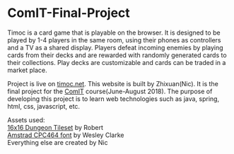 # ComIT-Final-Project

Timoc is a card game that is playable on the browser.  It is designed to be played by
                        1-4 players in the same room, using their phones as controllers
                        and a TV as a shared display.
                        Players defeat incoming enemies by playing cards from their decks
                        and are rewarded with randomly generated cards to their collections.
                        Play decks are customizable and
                        cards can be traded in a market place.
                        
Project is live on <a href="https://www.timoc.net/">timoc.net</a>.  This website is built by Zhixuan(Nic).
                        It is the final project for the
                        <a href="http://www.comit.org/">ComIT</a> course(June-August 2018).
                        The purpose of developing this project is to learn web
                        technologies such as java, spring, html, css, javascript, etc.
                        

Assets used:<br>
<a href="https://0x72.itch.io/16x16-dungeon-tileset">16x16 Dungeon Tileset</a> by Robert<br>
<a href="https://fonts2u.com/amstrad-cpc464-regular.font">Amstrad CPC464 font</a> by Wesley Clarke<br>
Everything else are created by Nic<br>
